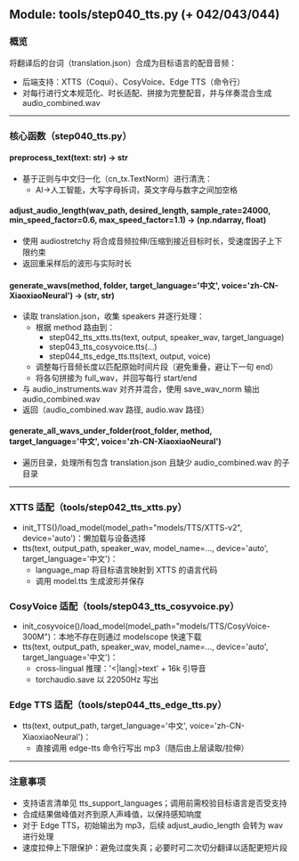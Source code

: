 ## Module: tools/step040_tts.py (+ 042/043/044)

### 概览
将翻译后的台词（translation.json）合成为目标语言的配音音频：
- 后端支持：XTTS（Coqui）、CosyVoice、Edge TTS（命令行）
- 对每行进行文本规范化、时长适配、拼接为完整配音，并与伴奏混合生成 audio_combined.wav

---

### 核心函数（step040_tts.py）

#### preprocess_text(text: str) -> str
- 基于正则与中文归一化（cn_tx.TextNorm）进行清洗：
  - AI→人工智能，大写字母拆词，英文字母与数字之间加空格

#### adjust_audio_length(wav_path, desired_length, sample_rate=24000, min_speed_factor=0.6, max_speed_factor=1.1) -> (np.ndarray, float)
- 使用 audiostretchy 将合成音频拉伸/压缩到接近目标时长，受速度因子上下限约束
- 返回重采样后的波形与实际时长

#### generate_wavs(method, folder, target_language='中文', voice='zh-CN-XiaoxiaoNeural') -> (str, str)
- 读取 translation.json，收集 speakers 并逐行处理：
  - 根据 method 路由到：
    - step042_tts_xtts.tts(text, output, speaker_wav, target_language)
    - step043_tts_cosyvoice.tts(...)
    - step044_tts_edge_tts.tts(text, output, voice)
  - 调整每行音频长度以匹配原始时间片段（避免重叠，避让下一句 end）
  - 将各句拼接为 full_wav，并回写每行 start/end
- 与 audio_instruments.wav 对齐并混合，使用 save_wav_norm 输出 audio_combined.wav
- 返回（audio_combined.wav 路径, audio.wav 路径）

#### generate_all_wavs_under_folder(root_folder, method, target_language='中文', voice='zh-CN-XiaoxiaoNeural')
- 遍历目录，处理所有包含 translation.json 且缺少 audio_combined.wav 的子目录

---

### XTTS 适配（tools/step042_tts_xtts.py）
- init_TTS()/load_model(model_path="models/TTS/XTTS-v2", device='auto')：懒加载与设备选择
- tts(text, output_path, speaker_wav, model_name=..., device='auto', target_language='中文')：
  - language_map 将目标语言映射到 XTTS 的语言代码
  - 调用 model.tts 生成波形并保存

### CosyVoice 适配（tools/step043_tts_cosyvoice.py）
- init_cosyvoice()/load_model(model_path="models/TTS/CosyVoice-300M")：本地不存在则通过 modelscope 快速下载
- tts(text, output_path, speaker_wav, model_name=..., device='auto', target_language='中文')：
  - cross-lingual 推理：'<|lang|>text' + 16k 引导音
  - torchaudio.save 以 22050Hz 写出

### Edge TTS 适配（tools/step044_tts_edge_tts.py）
- tts(text, output_path, target_language='中文', voice='zh-CN-XiaoxiaoNeural')：
  - 直接调用 edge-tts 命令行写出 mp3（随后由上层读取/拉伸）

---

### 注意事项
- 支持语言清单见 tts_support_languages；调用前需校验目标语言是否受支持
- 合成结果做峰值对齐到原人声峰值，以保持感知响度
- 对于 Edge TTS，初始输出为 mp3，后续 adjust_audio_length 会转为 wav 进行处理
- 速度拉伸上下限保护：避免过度失真；必要时可二次切分翻译以适配更短片段

